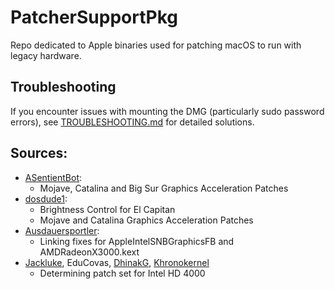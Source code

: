 # PatcherSupportPkg

Repo dedicated to Apple binaries used for patching macOS to run with legacy hardware.

## Troubleshooting

If you encounter issues with mounting the DMG (particularly sudo password errors), see [TROUBLESHOOTING.md](./TROUBLESHOOTING.md) for detailed solutions.

## Sources:

* [ASentientBot](https://github.com/ASentientBot):
  * Mojave, Catalina and Big Sur Graphics Acceleration Patches
* [dosdude1](https://github.com/dosdude1):
  * Brightness Control for El Capitan
  * Mojave and Catalina Graphics Acceleration Patches
* [Ausdauersportler](https://github.com/Ausdauersportler):
  * Linking fixes for AppleIntelSNBGraphicsFB and AMDRadeonX3000.kext
* [Jackluke](https://github.com/jacklukem), EduCovas, [DhinakG](https://github.com/DhinakG), [Khronokernel](https://github.com/khronokernel)
  * Determining patch set for Intel HD 4000
